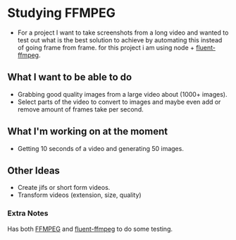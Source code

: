 # Studying FFMPEG
- For a project I want to take screenshots from a long video and wanted to test out what is the best solution to achieve by automating this instead of going frame from frame. for this project i am using node + [fluent-ffmpeg](https://github.com/fluent-ffmpeg/node-fluent-ffmpeg). 

## What I want to be able to do
- Grabbing good quality images from a large video about (1000+ images). 
- Select parts of the video to convert to images and maybe even add or remove amount of frames take per second. 

## What I'm working on at the moment
- Getting 10 seconds of a video and generating 50 images.

## Other Ideas
- Create jifs or short form videos. 
- Transform videos (extension, size, quality) 

### Extra Notes
Has both [FFMPEG](https://www.ffmpeg.org/documentation.html) and [fluent-ffmpeg](https://github.com/fluent-ffmpeg/node-fluent-ffmpeg) to do some testing. 